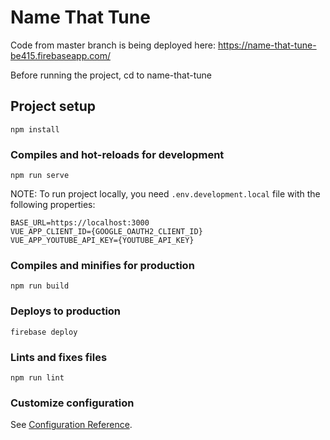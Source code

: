 # Name That Tune
Code from master branch is being deployed here:
https://name-that-tune-be415.firebaseapp.com/

Before running the project, cd to name-that-tune

## Project setup
```
npm install
```

### Compiles and hot-reloads for development
```
npm run serve
```
NOTE: To run project locally, you need `.env.development.local` file with the following properties:
```
BASE_URL=https://localhost:3000
VUE_APP_CLIENT_ID={GOOGLE_OAUTH2_CLIENT_ID}
VUE_APP_YOUTUBE_API_KEY={YOUTUBE_API_KEY}
```

### Compiles and minifies for production
```
npm run build
```

### Deploys to production
```
firebase deploy
```

### Lints and fixes files
```
npm run lint
```

### Customize configuration
See [Configuration Reference](https://cli.vuejs.org/config/).
